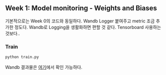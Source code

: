 ## Week 1: Model monitoring - Weights and Biases

기본적으로는 Week 0의 코드와 동일하다. Wandb Logger 붙여주고 metric 조금 추가한 정도다. Wandb로 Logging을 생활화하면 편할 것 같다. Tensorboard 사용하는 것보다..

### Train

```bash
python train.py
```

Wandb 결과물은 [여기](https://wandb.ai/sybaek/MLOps%20Basics/runs/1o4di8rc/overview?workspace=user-sybaek)에서 확인 가능하다.